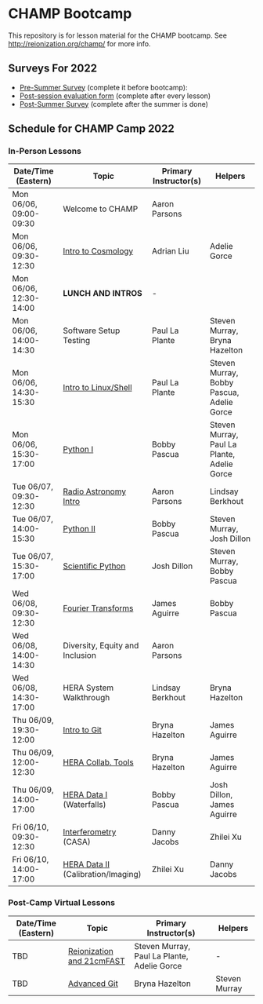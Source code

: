 # CHAMP Bootcamp

This repository is for lesson material for the CHAMP bootcamp. See http://reionization.org/champ/ for more info.

## Surveys For 2022

* [Pre-Summer Survey](https://forms.gle/Mgi3heCAcFAgJ4eK8) (complete it before bootcamp): 
* [Post-session evaluation form](https://forms.gle/Un2HSxZShNezrmGDA) (complete after every lesson)
* [Post-Summer Survey](https://forms.gle/9qZRg38acKG9CKrH6) (complete after the summer is done)

## Schedule for CHAMP Camp 2022


### In-Person Lessons
| Date/Time (Eastern)    | Topic                                                | Primary Instructor(s) | Helpers |
| ---------              | -----                                                | --------------------- | ------- |
| Mon 06/06, 09:00-09:30 | Welcome to CHAMP                                     | Aaron Parsons         |         |
| Mon 06/06, 09:30-12:30 | [Intro to Cosmology](Lessons/21cmCosmo)              | Adrian Liu            | Adelie Gorce |
| Mon 06/06, 12:30-14:00 | **LUNCH AND INTROS**                                 | -                     |         |
| Mon 06/06, 14:00-14:30 | Software Setup Testing                               | Paul La Plante        | Steven Murray, Bryna Hazelton        |
| Mon 06/06, 14:30-15:30 | [Intro to Linux/Shell](Lessons/IntroToShell)         | Paul La Plante        | Steven Murray, Bobby Pascua, Adelie Gorce        |
| Mon 06/06, 15:30-17:00 | [Python I](Lessons/IntroPython)                      | Bobby Pascua          | Steven Murray, Paul La Plante, Adelie Gorce        |
| Tue 06/07, 09:30-12:30 | [Radio Astronomy Intro](Lessons/RadioAstronomyIntro) | Aaron Parsons         | Lindsay Berkhout   | 
| Tue 06/07, 14:00-15:30 | [Python II](Lessons/IntroPython)                     | Bobby Pascua          | Steven Murray, Josh Dillon |
| Tue 06/07, 15:30-17:00 | [Scientific Python](Lessons/ScientificPython)        | Josh Dillon           | Steven Murray, Bobby Pascua |
| Wed 06/08, 09:30-12:30 | [Fourier Transforms](Lessons/FourierAnalysis)        | James Aguirre         | Bobby Pascua  |
| Wed 06/08, 14:00-14:30 | Diversity, Equity and Inclusion                      | Aaron Parsons         |   |
| Wed 06/08, 14:30-17:00 | HERA System Walkthrough                              | Lindsay Berkhout      | Bryna Hazelton  |
| Thu 06/09, 19:30-12:00 | [Intro to Git](Lessons/IntroGit)                     | Bryna Hazelton        | James Aguirre  |
| Thu 06/09, 12:00-12:30 | [HERA Collab. Tools](Lessons/CollaborationTools)     | Bryna Hazelton        | James Aguirre  |
| Thu 06/09, 14:00-17:00 | [HERA Data I](Lessons/HERADataPartI) (Waterfalls)    | Bobby Pascua          | Josh Dillon, James Aguirre |
| Fri 06/10, 09:30-12:30 | [Interferometry](Lessons/Interferometry) (CASA)      | Danny Jacobs          | Zhilei Xu     |
| Fri 06/10, 14:00-17:00 | [HERA Data II](Lessons/HERADataPartII) (Calibration/Imaging) | Zhilei Xu     | Danny Jacobs | 

### Post-Camp Virtual Lessons
| Date/Time  (Eastern)   | Topic                                                | Primary Instructor(s) | Helpers |
| ---------              | -----                                                | --------------------- | ------- |
| TBD                    | [Reionization and 21cmFAST](Lessons/ReionizationTheory21cmFAST) | Steven Murray, Paul La Plante, Adelie Gorce |  -  |
| TBD                    | [Advanced Git](Lessons/IntroGit)                     | Bryna Hazelton        | Steven Murray  |

